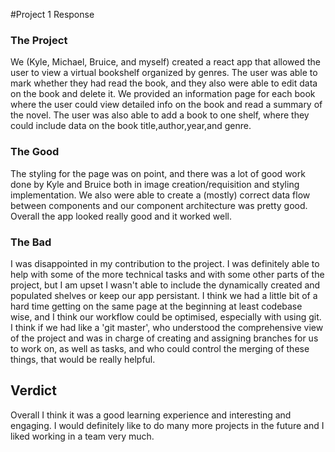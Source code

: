 #Project 1 Response

### The Project
We (Kyle, Michael, Bruice, and myself) created a react app that allowed the user to view 
a virtual bookshelf organized by genres. The user was able to mark whether they had read the 
book, and they also were able to edit data on the book and delete it. We provided an information
page for each book where the user could view detailed info on the book and read a summary
of the novel. The user was also able to add a book to one shelf, where they could include data on the 
book title,author,year,and genre.

### The Good
The styling for the page was on point, and there was a lot of good work done by Kyle and Bruice both in image creation/requisition and styling implementation. We also were able to create a (mostly) correct data flow between components and our component architecture was pretty good. Overall the app
looked really good and it worked well.

### The Bad
I was disappointed in my contribution to the project. I was definitely able to help with some of 
the more technical tasks and with some other parts of the project, but I am upset I wasn't able to 
include the dynamically created and populated shelves or keep our app persistant. I think we had a 
little bit of a hard time getting on the same page at the beginning at least codebase wise, and I think our workflow could be optimised, especially with using git. I think if we had like a 'git master', who understood the comprehensive view of the project and was in charge of creating and assigning branches for us to work on, as well as tasks, and who could control the merging of these things, that would be really helpful.

## Verdict
Overall I think it was a good learning experience and interesting and engaging. I would definitely like to do many more projects in the future and I liked working in a team very much.